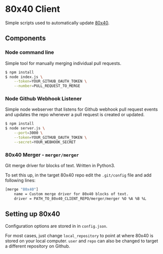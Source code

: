 # 80x40 Client

Simple scripts used to automatically update [80x40](https://github.com/git-dot-art/80x40). 

## Components

### Node command line
Simple tool for manually merging individual pull requests.

```sh
$ npm install
$ node index.js \
    --token=YOUR_GITHUB_OAUTH_TOKEN \
    --number=PULL_REQUEST_TO_MERGE
```

### Node Github Webhook Listener
Simple node webserver that listens for Github webhook pull request events and updates the repo whenever a pull request is created or updated.

```sh
$ npm install
$ node server.js \
    --port=3000 \
    --token=YOUR_GITHUB_OAUTH_TOKEN \
    --secret=YOUR_WEBHOOK_SECRET
```

### 80x40 Merger - `merger/merger`
Git merge driver for blocks of text. Written in Python3.

To set this up, in the target 80x40 repo edit the `.git/config` file and add following lines:

```sh
[merge "80x40"]
    name = Custom merge driver for 80x40 blocks of text.
    driver = PATH_TO_80x40_CLIENT_REPO/merger/merger %O %A %B %L
```

## Setting up 80x40
Configuration options are stored in in `config.json`.

For most cases, just change `local_repository` to point at where 80x40 is stored on your local computer. `user` and `repo` can also be changed to target a different repository on Github.

